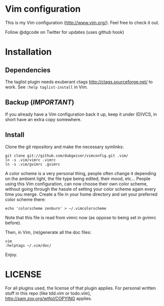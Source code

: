 Vim configuration
=================

This is my Vim configuration (http://www.vim.org/).
Feel free to check it out.

Follow @dgcode on Twitter for updates (uses github hook)


Installation
============

Dependencies
------------
The taglist plugin needs exuberant ctags <http://ctags.sourceforge.net/> to work.
See <code>:help taglist-install</code> in Vim.


Backup (*IMPORTANT*)
--------------------
If you already have a Vim configuration back it up, keep it under (D)VCS, in short have an extra copy somewhere.


Install
-------
Clone the git repository and make the necessary symlinks:

    git clone git://github.com/dubgeiser/vimconfig.git .vim/
    ln -s .vim/vimrc .vimrc
    ln -s .vim/gvimrc .gvimrc

A color scheme is a very personal thing, people often change it depending on the ambient light, the file type being edited, their mood, etc...  People using this Vim configuration, can now choose their own color scheme, without going through the hassle of setting your color scheme again every time you merge.  Create a file in your home directory and set your preferred color scheme there:

	echo 'colorscheme zenburn' > ~/.vimcolorscheme

Note that this file is read from vimrc now (as oppose to being set in gvimrc before).

Then, in Vim, (re)generate all the doc files:

    vim
    :helptags ~/.vim/doc/

Enjoy.


LICENSE
=======
For all plugins used, the license of that plugin applies.
For personal written stuff in this repo (like tdd.vim or todo.vim), http://sam.zoy.org/wtfpl/COPYING applies.

